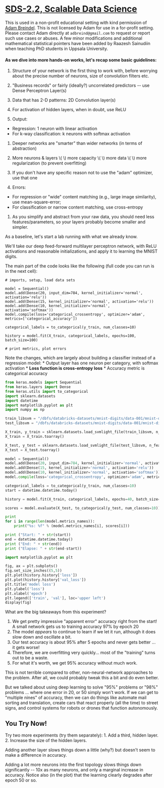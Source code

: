 [SDS-2.2, Scalable Data Science](https://lamastex.github.io/scalable-data-science/sds/2/2/)
===========================================================================================

This is used in a non-profit educational setting with kind permission of [Adam Breindel](https://www.linkedin.com/in/adbreind). This is not licensed by Adam for use in a for-profit setting. Please contact Adam directly at `adbreind@gmail.com` to request or report such use cases or abuses. A few minor modifications and additional mathematical statistical pointers have been added by Raazesh Sainudiin when teaching PhD students in Uppsala University.

#### As we dive into more hands-on works, let's recap some basic guidelines:

1.  Structure of your network is the first thing to work with, before worrying about the precise number of neurons, size of convolution filters etc.

2.  "Business records" or fairly (ideally?) uncorrelated predictors -- use Dense Perceptron Layer(s)

3.  Data that has 2-D patterns: 2D Convolution layer(s)

4.  For activation of hidden layers, when in doubt, use ReLU

5.  Output:

-   Regression: 1 neuron with linear activation
-   For k-way classification: k neurons with softmax activation

1.  Deeper networks are "smarter" than wider networks (in terms of abstraction)

2.  More neurons & layers \\( \\) more capacity \\( \\) more data \\( \\) more regularization (to prevent overfitting)

3.  If you don't have any specific reason not to use the "adam" optimizer, use that one

4.  Errors:

-   For regression or "wide" content matching (e.g., large image similarity), use mean-square-error;
-   For classification or narrow content matching, use cross-entropy

1.  As you simplify and abstract from your raw data, you should need less features/parameters, so your layers probably become smaller and simpler.

As a baseline, let's start a lab running with what we already know.

We'll take our deep feed-forward multilayer perceptron network, with ReLU activations and reasonable initializations, and apply it to learning the MNIST digits.

The main part of the code looks like the following (full code you can run is in the next cell):

    # imports, setup, load data sets

    model = Sequential()
    model.add(Dense(20, input_dim=784, kernel_initializer='normal', activation='relu'))
    model.add(Dense(15, kernel_initializer='normal', activation='relu'))
    model.add(Dense(10, kernel_initializer='normal', activation='softmax'))
    model.compile(loss='categorical_crossentropy', optimizer='adam', metrics=['categorical_accuracy'])

    categorical_labels = to_categorical(y_train, num_classes=10)

    history = model.fit(X_train, categorical_labels, epochs=100, batch_size=100)

    # print metrics, plot errors

Note the changes, which are largely about building a classifier instead of a regression model: \* Output layer has one neuron per category, with softmax activation \* **Loss function is cross-entropy loss** \* Accuracy metric is categorical accuracy

``` python
from keras.models import Sequential
from keras.layers import Dense
from keras.utils import to_categorical
import sklearn.datasets
import datetime
import matplotlib.pyplot as plt
import numpy as np

train_libsvm = "/dbfs/databricks-datasets/mnist-digits/data-001/mnist-digits-train.txt"
test_libsvm = "/dbfs/databricks-datasets/mnist-digits/data-001/mnist-digits-test.txt"

X_train, y_train = sklearn.datasets.load_svmlight_file(train_libsvm, n_features=784)
X_train = X_train.toarray()

X_test, y_test = sklearn.datasets.load_svmlight_file(test_libsvm, n_features=784)
X_test = X_test.toarray()

model = Sequential()
model.add(Dense(20, input_dim=784, kernel_initializer='normal', activation='relu'))
model.add(Dense(15, kernel_initializer='normal', activation='relu'))
model.add(Dense(10, kernel_initializer='normal', activation='softmax'))
model.compile(loss='categorical_crossentropy', optimizer='adam', metrics=['categorical_accuracy'])

categorical_labels = to_categorical(y_train, num_classes=10)
start = datetime.datetime.today()

history = model.fit(X_train, categorical_labels, epochs=40, batch_size=100, validation_split=0.1, verbose=2)

scores = model.evaluate(X_test, to_categorical(y_test, num_classes=10))

print
for i in range(len(model.metrics_names)):
	print("%s: %f" % (model.metrics_names[i], scores[i]))

print ("Start: " + str(start))
end = datetime.datetime.today()
print ("End: " + str(end))
print ("Elapse: " + str(end-start))
```

``` python
import matplotlib.pyplot as plt

fig, ax = plt.subplots()
fig.set_size_inches((5,5))
plt.plot(history.history['loss'])
plt.plot(history.history['val_loss'])
plt.title('model loss')
plt.ylabel('loss')
plt.xlabel('epoch')
plt.legend(['train', 'val'], loc='upper left')
display(fig)
```

What are the big takeaways from this experiment?

1.  We get pretty impressive "apparent error" accuracy right from the start! A small network gets us to training accuracy 97% by epoch 20
2.  The model *appears* to continue to learn if we let it run, although it does slow down and oscillate a bit.
3.  Our test accuracy is about 95% after 5 epochs and never gets better ... it gets worse!
4.  Therefore, we are overfitting very quickly... most of the "training" turns out to be a waste.
5.  For what it's worth, we get 95% accuracy without much work.

This is not terrible compared to other, non-neural-network approaches to the problem. After all, we could probably tweak this a bit and do even better.

But we talked about using deep learning to solve "95%" problems or "98%" problems ... where one error in 20, or 50 simply won't work. If we can get to "multiple nines" of accuracy, then we can do things like automate mail sorting and translation, create cars that react properly (all the time) to street signs, and control systems for robots or drones that function autonomously.

You Try Now!
------------

Try two more experiments (try them separately): 1. Add a third, hidden layer. 2. Increase the size of the hidden layers.

Adding another layer slows things down a little (why?) but doesn't seem to make a difference in accuracy.

Adding a lot more neurons into the first topology slows things down significantly -- 10x as many neurons, and only a marginal increase in accuracy. Notice also (in the plot) that the learning clearly degrades after epoch 50 or so.